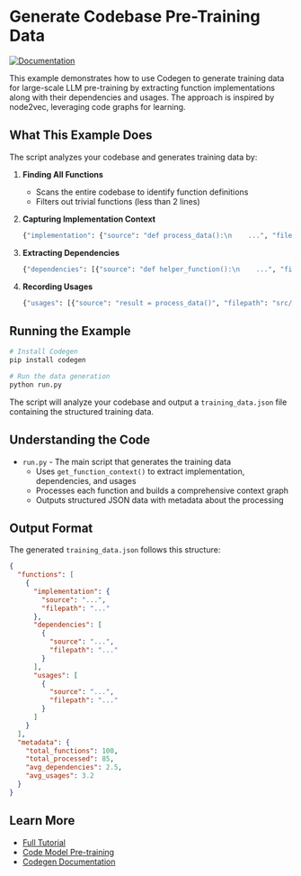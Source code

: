# Generate Codebase Pre-Training Data

[![Documentation](https://img.shields.io/badge/docs-docs.codegen.com-blue)](https://docs.codegen.com/tutorials/generate-training-data)

This example demonstrates how to use Codegen to generate training data for large-scale LLM pre-training by extracting function implementations along with their dependencies and usages. The approach is inspired by node2vec, leveraging code graphs for learning.

## What This Example Does

The script analyzes your codebase and generates training data by:

1. **Finding All Functions**

   - Scans the entire codebase to identify function definitions
   - Filters out trivial functions (less than 2 lines)

1. **Capturing Implementation Context**

   ```python
   {"implementation": {"source": "def process_data():\n    ...", "filepath": "src/process.py"}}
   ```

1. **Extracting Dependencies**

   ```python
   {"dependencies": [{"source": "def helper_function():\n    ...", "filepath": "src/helpers.py"}]}
   ```

1. **Recording Usages**

   ```python
   {"usages": [{"source": "result = process_data()", "filepath": "src/main.py"}]}
   ```

## Running the Example

```bash
# Install Codegen
pip install codegen

# Run the data generation
python run.py
```

The script will analyze your codebase and output a `training_data.json` file containing the structured training data.

## Understanding the Code

- `run.py` - The main script that generates the training data
  - Uses `get_function_context()` to extract implementation, dependencies, and usages
  - Processes each function and builds a comprehensive context graph
  - Outputs structured JSON data with metadata about the processing

## Output Format

The generated `training_data.json` follows this structure:

```json
{
  "functions": [
    {
      "implementation": {
        "source": "...",
        "filepath": "..."
      },
      "dependencies": [
        {
          "source": "...",
          "filepath": "..."
        }
      ],
      "usages": [
        {
          "source": "...",
          "filepath": "..."
        }
      ]
    }
  ],
  "metadata": {
    "total_functions": 100,
    "total_processed": 85,
    "avg_dependencies": 2.5,
    "avg_usages": 3.2
  }
}
```

## Learn More

- [Full Tutorial](https://docs.codegen.com/tutorials/generate-training-data)
- [Code Model Pre-training](https://docs.codegen.com/concepts/code-model-training)
- [Codegen Documentation](https://docs.codegen.com)
